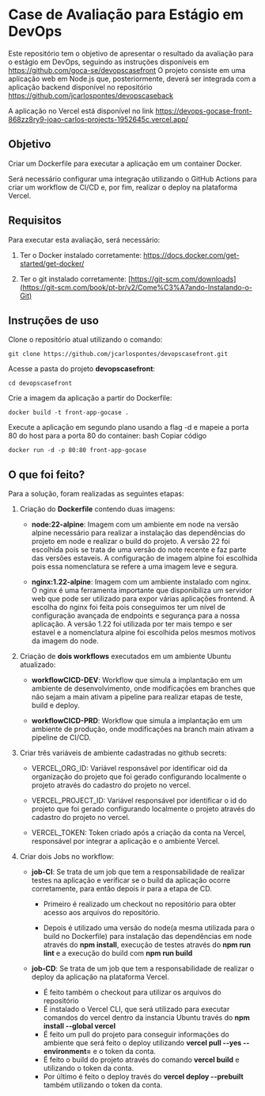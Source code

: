 # Case de Avaliação para Estágio em DevOps

Este repositório tem o objetivo de apresentar o resultado da avaliação para o estágio em DevOps, seguindo as instruções disponíveis em https://github.com/goca-se/devopscasefront
O projeto consiste em uma aplicação web em Node.js que, posteriormente, deverá ser integrada com a aplicação backend disponível no repositório https://github.com/jcarlospontes/devopscaseback

A aplicação no Vercel está disponível no link https://devops-gocase-front-868zz8ry9-joao-carlos-projects-1952645c.vercel.app/

## Objetivo

Criar um Dockerfile para executar a aplicação em um container Docker.

Será necessário configurar uma integração utilizando o GitHub Actions para criar um workflow de CI/CD e, por fim, realizar o deploy na plataforma Vercel.

## Requisitos

Para executar esta avaliação, será necessário:

1. Ter o Docker instalado corretamente: https://docs.docker.com/get-started/get-docker/
   
3. Ter o git instalado corretamente: [https://git-scm.com/downloads](https://git-scm.com/book/pt-br/v2/Come%C3%A7ando-Instalando-o-Git)

## Instruções de uso

Clone o repositório atual utilizando o comando: 
```console
git clone https://github.com/jcarlospontes/devopscasefront.git
```
Acesse a pasta do projeto **devopscasefront**:
```console
cd devopscasefront
```
Crie a imagem da aplicação a partir do Dockerfile:
```console
docker build -t front-app-gocase .
```
Execute a aplicação em segundo plano usando a flag -d e mapeie a porta 80 do host para a porta 80 do container:
bash
Copiar código

```console
docker run -d -p 80:80 front-app-gocase
```

## O que foi feito?

Para a solução, foram realizadas as seguintes etapas:
1. Criação do **Dockerfile** contendo duas imagens:
   
   - **node:22-alpine**: Imagem com um ambiente em node na versão alpine necessário para realizar a instalação das dependências do projeto em node e realizar o build do projeto. A versão 22 foi escolhida pois se trata de uma versão do note recente e faz parte das versões estaveis. A configuração de imagem alpine foi escolhida pois essa nomenclatura se refere a uma imagem leve e segura.
     
   - **nginx:1.22-alpine**: Imagem com um ambiente instalado com nginx. O nginx é uma ferramenta importante que disponibiliza um servidor web que pode ser utilizado para expor várias aplicações frontend. A escolha do nginx foi feita pois conseguimos ter um nível de configuração avançada de endpoints e segurança para a nossa aplicação. A versão 1.22 foi utilizada por ter mais tempo e ser estavel e a nomenclatura alpine foi escolhida pelos mesmos motivos da imagem do node.

3. Criação de **dois workflows** executados em um ambiente Ubuntu atualizado:
   
   - **workflowCICD-DEV**: Workflow que simula a implantação em um ambiente de desenvolvimento, onde modificações em branches que não sejam a main ativam a pipeline para realizar etapas de teste, build e deploy.
     
   - **workflowCICD-PRD**: Workflow que simula a implantação em um ambiente de produção, onde modificações na branch main ativam a pipeline de CI/CD.

5. Criar três variáveis de ambiente cadastradas no github secrets:
   
   - VERCEL_ORG_ID: Variável responsável por identificar oid da organização do projeto que foi gerado configurando localmente o projeto através do cadastro do projeto no vercel.
     
   - VERCEL_PROJECT_ID: Variável responsável por identificar o id do projeto que foi gerado configurando localmente o projeto através do cadastro do projeto no vercel.
     
   - VERCEL_TOKEN: Token criado após a criação da conta na Vercel, responsável por integrar a aplicação e o ambiente Vercel.
  
7. Criar dois Jobs no workflow:
   
   - **job-CI**: Se trata de um job que tem a responsabilidade de realizar testes na aplicação e verificar se o build da aplicação ocorre corretamente, para então depois ir para a etapa de CD.
     
     - Primeiro é realizado um checkout no repositório para obter acesso aos arquivos do repositório.
       
     - Depois é utilizado uma versão do node(a mesma utilizada para o build no Dockerfile) para instalação das dependências em node através do **npm install**, execução de testes através do **npm run lint** e a execução do build com **npm run build**
       
   - **job-CD**: Se trata de um job que tem a responsabilidade de realizar o deploy da aplicação na plataforma Vercel.
     - É feito também o checkout para utilizar os arquivos do repositório
     - É instalado o Vercel CLI, que será utilizado para executar comandos do vercel dentro da instancia Ubuntu través do **npm install --global vercel**
     - É feito um pull do projeto para conseguir informações do ambiente que será feito o deploy utilizando **vercel pull --yes --environment=<ambiente>** e o token da conta.
     - É feito o build do projeto através do comando **vercel build** e utilizando o token da conta.
     - Por último é feito o deploy través do **vercel deploy --prebuilt** também utilizando o token da conta.
